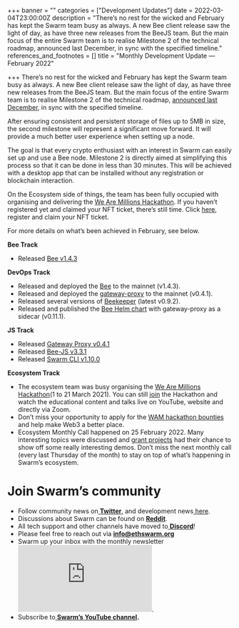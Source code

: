 +++
banner = ""
categories = ["Development Updates"]
date = 2022-03-04T23:00:00Z
description = "There’s no rest for the wicked and February has kept the Swarm team busy as always. A new Bee client release saw the light of day, as have three new releases from the BeeJS team. But the main focus of the entire Swarm team is to realise Milestone 2 of the technical roadmap, announced last December, in sync with the specified timeline."
references_and_footnotes = []
title = "Monthly Development Update — February 2022"

+++
There’s no rest for the wicked and February has kept the Swarm team busy as always. A new Bee client release saw the light of day, as have three new releases from the BeeJS team. But the main focus of the entire Swarm team is to realise Milestone 2 of the technical roadmap, [announced last December](https://medium.com/ethereum-swarm/announcing-the-swarm-foundation-technical-milestones-e66bba8dc6b), in sync with the specified timeline.

After ensuring consistent and persistent storage of files up to 5MB in size, the second milestone will represent a significant move forward. It will provide a much better user experience when setting up a node.

The goal is that every crypto enthusiast with an interest in Swarm can easily set up and use a Bee node. Milestone 2 is directly aimed at simplifying this process so that it can be done in less than 30 minutes. This will be achieved with a desktop app that can be installed without any registration or blockchain interaction.

On the Ecosystem side of things, the team has been fully occupied with organising and delivering the [We Are Millions Hackathon](https://www.wearemillions.online/). If you haven’t registered yet and claimed your NFT ticket, there’s still time. Click [here](https://www.wearemillions.online/), register and claim your NFT ticket.

For more details on what’s been achieved in February, see below.

**Bee Track**

* Released [Bee v1.4.3](https://github.com/ethersphere/bee/releases/tag/v1.4.3)

**DevOps Track**

* Released and deployed the [Bee](https://github.com/ethersphere/bee) to the mainnet (v1.4.3).
* Released and deployed the [gateway-proxy](https://github.com/ethersphere/gateway-proxy) to the mainnet (v0.4.1).
* Released several versions of [Beekeeper](https://github.com/ethersphere/beekeeper) (latest v0.9.2).
* Released and published the [Bee Helm chart](https://github.com/ethersphere/helm/tree/master/charts/bee) with gateway-proxy as a sidecar (v0.11.1).

**JS Track**

* Released [Gateway Proxy v0.4.1](https://github.com/ethersphere/gateway-proxy)
* Released [Bee-JS v3.3.1](https://github.com/ethersphere/bee-js/releases/tag/v3.3.1)
* Released [Swarm CLI v1.10.0](https://github.com/ethersphere/swarm-cli/releases/tag/v1.10.0)

**Ecosystem Track**

* The ecosystem team was busy organising the [We Are Millions Hackathon](https://www.wearemillions.online/)(1 to 21 March 2021). You can still [join](https://www.wearemillions.online/) the Hackathon and watch the educational content and talks live on YouTube, website and directly via Zoom.
* Don’t miss your opportunity to apply for the [WAM hackathon bounties ](https://gitcoin.co/hackathon/millions?)and help make Web3 a better place.
* Ecosystem Monthly Call happened on 25 February 2022. Many interesting topics were discussed and [grant projects](https://www.ethswarm.org/ecosystem.html) had their chance to show off some really interesting demos. Don’t miss the next monthly call (every last Thursday of the month) to stay on top of what’s happening in Swarm’s ecosystem.

# Join Swarm’s community

* Follow community news on[ **Twitter**](https://twitter.com/ethswarmhive), and development news[ here](https://twitter.com/ethswarm).
* Discussions about Swarm can be found on [**Reddit**](https://www.reddit.com/r/ethswarm/).
* All tech support and other channels have moved to[ **Discord**](https://discord.gg/wdghaQsGq5)!
* Please feel free to reach out via **info@ethswarm.org**
* Swarm up your inbox with the monthly newsletter![ **Subscribe here**](https://www.ethswarm.org/newsletter.html).
* Subscribe to[ **Swarm’s YouTube channel**](https://www.youtube.com/channel/UCu6ywn9MTqdREuE6xuRkskA/videos)**.**